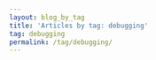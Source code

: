 ```yaml
---
layout: blog_by_tag
title: 'Articles by tag: debugging'
tag: debugging
permalink: /tag/debugging/
---
```

